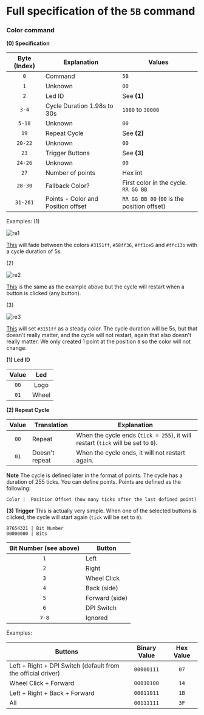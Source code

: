# Full specification of the `5B` command
### Color command

**(0) Specification**

Byte (Index) | Explanation | Values
:---: | --- | ---
`0` | Command | `5B`
`1` | Unknown | `00`
`2` | Led ID | See **(1)**
`3-4` | Cycle Duration 1.98s to 30s | `1980` to `30000`
`5-18` | Unknown | `00`
`19` | Repeat Cycle | See **(2)** 
`20-22` | Unknown | `00`
`23` | Trigger Buttons | See **(3)**
`24-26` |  Unknown | `00`
`27` | Number of points | Hex int
`28-30` | Fallback Color? | First color in the cycle. `RR GG BB`
`31-261` | Points - Color and Position offset  | `RR GG BB 00` (`00` is the position offset)

Examples:
(1)

![re1](https://user-images.githubusercontent.com/11718923/37878155-4e2aafe8-305c-11e8-8eb8-d3eff39ef43a.png)

[This](https://gist.github.com/FFY00/faa3065a0fd39681143714c6272d90af#file-example-1-sh) will fade between the colors `#3151ff`, `#58ff36`, `#ff1ce5` and `#ffc13b` with a cycle duration of 5s.

(2)

![re2](https://user-images.githubusercontent.com/11718923/37878247-d6bde0cc-305d-11e8-9d64-a507c14cda17.png)

[This](https://gist.github.com/FFY00/faa3065a0fd39681143714c6272d90af#file-example-2-sh) is the same as the example above but the cycle will restart when a button is clicked (any button).

(3)

![re3](https://user-images.githubusercontent.com/11718923/37878271-257e070a-305e-11e8-9b67-9c7cb13fb87d.png)

[This](https://gist.github.com/FFY00/faa3065a0fd39681143714c6272d90af#file-example-3-sh) will set `#3151ff` as a steady color. The cycle duration will be 5s, but that doesn't really matter, and the cycle will not restart, again that also doesn't really matter. We only created 1 point at the position `0` so the color will not change.

**(1) Led ID**

Value | Led
:---: | :---:
`00` | Logo
`01` | Wheel

**(2) Repeat Cycle**

Value | Translation | Explanation
:---: | --- | ---
`00` | Repeat | When the cycle ends (`tick = 255`), it will restart (`tick` will be set to `0`).
`01` | Doesn't repeat | When the cycle ends, it will not restart again.

**Note** The cycle is defined later in the format of points. The cycle has a duration of 255 ticks. You can define points. Points are defined as the following:

```
Color |  Position Offset (how many ticks after the last defined point)
```

**(3) Trigger**
This is actually very simple. When one of the selected buttons is clicked, the cycle will start again (`tick` will be set to `0`).
```
87654321 | Bit Number
00000000 | Bits
```

Bit Number (see above) | Button
:---: | ---
`1` | Left
`2` | Right
`3` | Wheel Click
`4` | Back (side)
`5` | Forward (side)
`6` | DPI Switch
`7-8` | Ignored

Examples:

Buttons | Binary Value | Hex Value
--- | :---: | :---:
Left + Right + DPI Switch (default from the official driver) | `00000111` | `07`
Wheel Click + Forward | `00010100` | `14`
Left + Right + Back + Forward | `00011011` | `1B`
All | `00111111` | `3F`
